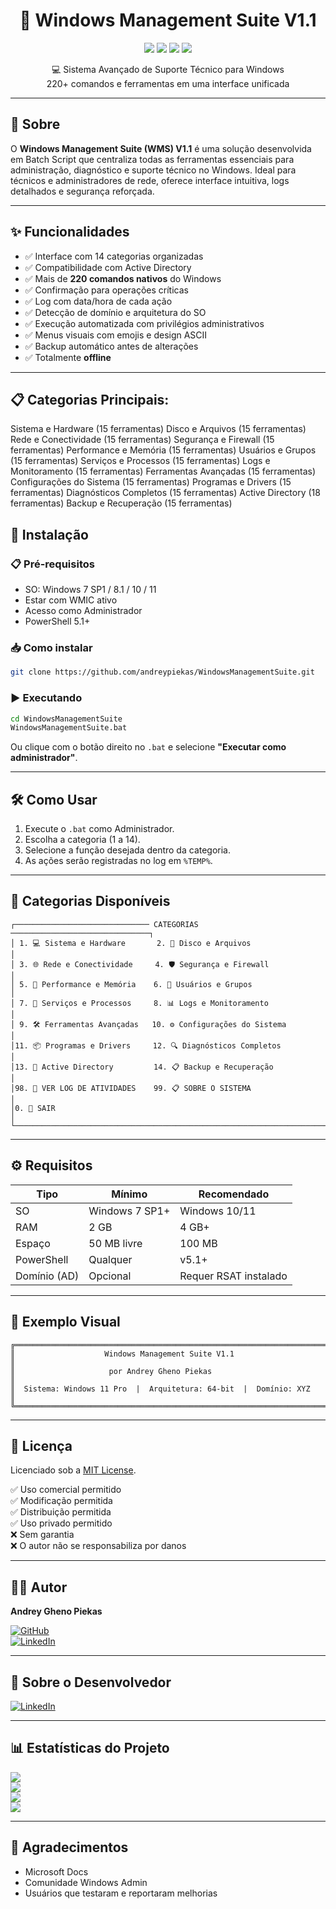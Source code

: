 

<h1 align="center">🚀 Windows Management Suite V1.1</h1>

<p align="center">
  <img src="https://img.shields.io/badge/Platform-Windows-blue.svg">
  <img src="https://img.shields.io/badge/Script-Batch-555555.svg">
  <img src="https://img.shields.io/badge/Active%20Directory-Supported-blue.svg">
  <img src="https://img.shields.io/badge/License-MIT-green.svg">
</p>

<p align="center">
  💻 Sistema Avançado de Suporte Técnico para Windows<br>
  220+ comandos e ferramentas em uma interface unificada
</p>

---

## 📖 Sobre

O **Windows Management Suite (WMS) V1.1** é uma solução desenvolvida em Batch Script que centraliza todas as ferramentas essenciais para administração, diagnóstico e suporte técnico no Windows. Ideal para técnicos e administradores de rede, oferece interface intuitiva, logs detalhados e segurança reforçada.

---

## ✨ Funcionalidades

- ✅ Interface com 14 categorias organizadas
- ✅ Compatibilidade com Active Directory
- ✅ Mais de **220 comandos nativos** do Windows
- ✅ Confirmação para operações críticas
- ✅ Log com data/hora de cada ação
- ✅ Detecção de domínio e arquitetura do SO
- ✅ Execução automatizada com privilégios administrativos
- ✅ Menus visuais com emojis e design ASCII
- ✅ Backup automático antes de alterações
- ✅ Totalmente **offline**

---

## 📋 Categorias Principais:
Sistema e Hardware (15 ferramentas)
Disco e Arquivos (15 ferramentas)
Rede e Conectividade (15 ferramentas)
Segurança e Firewall (15 ferramentas)
Performance e Memória (15 ferramentas)
Usuários e Grupos (15 ferramentas)
Serviços e Processos (15 ferramentas)
Logs e Monitoramento (15 ferramentas)
Ferramentas Avançadas (15 ferramentas)
Configurações do Sistema (15 ferramentas)
Programas e Drivers (15 ferramentas)
Diagnósticos Completos (15 ferramentas)
Active Directory (18 ferramentas)
Backup e Recuperação (15 ferramentas)

## 🔧 Instalação

### 📋 Pré-requisitos

- SO: Windows 7 SP1 / 8.1 / 10 / 11
- Estar com WMIC ativo
- Acesso como Administrador
- PowerShell 5.1+

### 📥 Como instalar

```bash
git clone https://github.com/andreypiekas/WindowsManagementSuite.git
```

### ▶️ Executando

```cmd
cd WindowsManagementSuite
WindowsManagementSuite.bat
```

Ou clique com o botão direito no `.bat` e selecione **"Executar como administrador"**.

---

## 🛠️ Como Usar

1. Execute o `.bat` como Administrador.
2. Escolha a categoria (1 a 14).
3. Selecione a função desejada dentro da categoria.
4. As ações serão registradas no log em `%TEMP%`.

---

## 📂 Categorias Disponíveis

```
┌────────────────────────────── CATEGORIAS ───────────────────────────────┐
│ 1. 💻 Sistema e Hardware       2. 🔧 Disco e Arquivos                  │
│ 3. 🌐 Rede e Conectividade     4. 🛡️ Segurança e Firewall              │
│ 5. 🚀 Performance e Memória    6. 👤 Usuários e Grupos                 │
│ 7. 🔄 Serviços e Processos     8. 📊 Logs e Monitoramento              │
│ 9. 🛠️ Ferramentas Avançadas   10. ⚙️ Configurações do Sistema          │
│11. 📦 Programas e Drivers     12. 🔍 Diagnósticos Completos            │
│13. 🏢 Active Directory         14. 📋 Backup e Recuperação             │
│98. 🏢 VER LOG DE ATIVIDADES    99. 📋 SOBRE O SISTEMA                  │
│0. 🏢 SAIR                                                               │
└─────────────────────────────────────────────────────────────────────────┘
```

---

## ⚙️ Requisitos

| Tipo              | Mínimo                     | Recomendado           |
|-------------------|-----------------------------|------------------------|
| SO                | Windows 7 SP1+              | Windows 10/11          |
| RAM               | 2 GB                        | 4 GB+                  |
| Espaço            | 50 MB livre                 | 100 MB                 |
| PowerShell        | Qualquer                    | v5.1+                  |
| Domínio (AD)      | Opcional                    | Requer RSAT instalado  |

---

## 📸 Exemplo Visual

```
╔════════════════════════════════════════════════════════════════════════╗
║                    Windows Management Suite V1.1                      ║
║                     por Andrey Gheno Piekas                          ║
║  Sistema: Windows 11 Pro  |  Arquitetura: 64-bit  |  Domínio: XYZ     ║
╚════════════════════════════════════════════════════════════════════════╝
```

---

## 📄 Licença

Licenciado sob a [MIT License](LICENSE).

✅ Uso comercial permitido  
✅ Modificação permitida  
✅ Distribuição permitida  
✅ Uso privado permitido  
❌ Sem garantia  
❌ O autor não se responsabiliza por danos

---

## 👨‍💻 Autor

**Andrey Gheno Piekas**

[![GitHub](https://img.shields.io/badge/GitHub-andreypiekas-black?logo=github)](https://github.com/andreypiekas)  
[![LinkedIn](https://img.shields.io/badge/LinkedIn-Conectar-blue?logo=linkedin)](https://www.linkedin.com/in/andreypiekas)

---

## 🧠 Sobre o Desenvolvedor

[![LinkedIn](https://img.shields.io/badge/LinkedIn-Conectar-blue?logo=linkedin)](https://www.linkedin.com/in/andreypiekas)

---

## 📊 Estatísticas do Projeto

[![](https://img.shields.io/github/repo-size/andreypiekas/WindowsManagementSuite)](https://github.com/andreypiekas/WindowsManagementSuite)  
[![](https://img.shields.io/github/last-commit/andreypiekas/WindowsManagementSuite)](https://github.com/andreypiekas/WindowsManagementSuite/commits/main)  
[![](https://img.shields.io/github/issues/andreypiekas/WindowsManagementSuite)](https://github.com/andreypiekas/WindowsManagementSuite/issues)  
[![](https://img.shields.io/github/stars/andreypiekas/WindowsManagementSuite)](https://github.com/andreypiekas/WindowsManagementSuite/stargazers)

---

## 🙏 Agradecimentos

- Microsoft Docs  
- Comunidade Windows Admin  
- Usuários que testaram e reportaram melhorias
